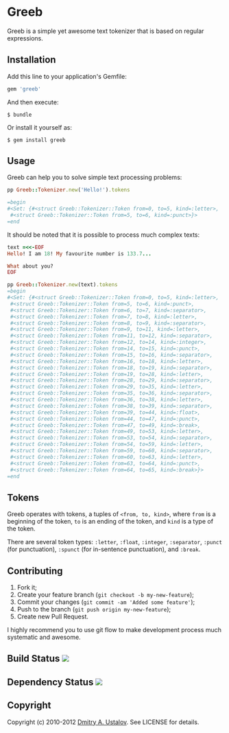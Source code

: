 Greeb
=====

Greeb is a simple yet awesome text tokenizer that is based on regular
expressions.

## Installation

Add this line to your application's Gemfile:

```ruby
gem 'greeb'
```

And then execute:

    $ bundle

Or install it yourself as:

    $ gem install greeb

## Usage

Greeb can help you to solve simple text processing problems:

```ruby
pp Greeb::Tokenizer.new('Hello!').tokens

=begin
#<Set: {#<struct Greeb::Tokenizer::Token from=0, to=5, kind=:letter>,
 #<struct Greeb::Tokenizer::Token from=5, to=6, kind=:punct>}>
=end
```

It should be noted that it is possible to process much complex texts:

```ruby
text =<<-EOF
Hello! I am 18! My favourite number is 133.7...

What about you?
EOF

pp Greeb::Tokenizer.new(text).tokens
=begin
#<Set: {#<struct Greeb::Tokenizer::Token from=0, to=5, kind=:letter>,
 #<struct Greeb::Tokenizer::Token from=5, to=6, kind=:punct>,
 #<struct Greeb::Tokenizer::Token from=6, to=7, kind=:separator>,
 #<struct Greeb::Tokenizer::Token from=7, to=8, kind=:letter>,
 #<struct Greeb::Tokenizer::Token from=8, to=9, kind=:separator>,
 #<struct Greeb::Tokenizer::Token from=9, to=11, kind=:letter>,
 #<struct Greeb::Tokenizer::Token from=11, to=12, kind=:separator>,
 #<struct Greeb::Tokenizer::Token from=12, to=14, kind=:integer>,
 #<struct Greeb::Tokenizer::Token from=14, to=15, kind=:punct>,
 #<struct Greeb::Tokenizer::Token from=15, to=16, kind=:separator>,
 #<struct Greeb::Tokenizer::Token from=16, to=18, kind=:letter>,
 #<struct Greeb::Tokenizer::Token from=18, to=19, kind=:separator>,
 #<struct Greeb::Tokenizer::Token from=19, to=28, kind=:letter>,
 #<struct Greeb::Tokenizer::Token from=28, to=29, kind=:separator>,
 #<struct Greeb::Tokenizer::Token from=29, to=35, kind=:letter>,
 #<struct Greeb::Tokenizer::Token from=35, to=36, kind=:separator>,
 #<struct Greeb::Tokenizer::Token from=36, to=38, kind=:letter>,
 #<struct Greeb::Tokenizer::Token from=38, to=39, kind=:separator>,
 #<struct Greeb::Tokenizer::Token from=39, to=44, kind=:float>,
 #<struct Greeb::Tokenizer::Token from=44, to=47, kind=:punct>,
 #<struct Greeb::Tokenizer::Token from=47, to=49, kind=:break>,
 #<struct Greeb::Tokenizer::Token from=49, to=53, kind=:letter>,
 #<struct Greeb::Tokenizer::Token from=53, to=54, kind=:separator>,
 #<struct Greeb::Tokenizer::Token from=54, to=59, kind=:letter>,
 #<struct Greeb::Tokenizer::Token from=59, to=60, kind=:separator>,
 #<struct Greeb::Tokenizer::Token from=60, to=63, kind=:letter>,
 #<struct Greeb::Tokenizer::Token from=63, to=64, kind=:punct>,
 #<struct Greeb::Tokenizer::Token from=64, to=65, kind=:break>}>
=end
```

## Tokens

Greeb operates with tokens, a tuples of `<from, to, kind>`, where
`from` is a beginning of the token, `to` is an ending of the token,
and `kind` is a type of the token.

There are several token types: `:letter`, `:float`, `:integer`,
`:separator`, `:punct` (for punctuation), `:spunct` (for in-sentence
punctuation), and `:break`.

## Contributing

1. Fork it;
2. Create your feature branch (`git checkout -b my-new-feature`);
3. Commit your changes (`git commit -am 'Added some feature'`);
4. Push to the branch (`git push origin my-new-feature`);
5. Create new Pull Request.

I highly recommend you to use git flow to make development process much
systematic and awesome.

## Build Status [<img src="https://secure.travis-ci.org/eveel/greeb.png"/>](http://travis-ci.org/eveel/greeb)

## Dependency Status [<img src="https://gemnasium.com/eveel/greeb.png?travis"/>](https://gemnasium.com/eveel/greeb)

## Copyright

Copyright (c) 2010-2012 [Dmitry A. Ustalov]. See LICENSE for details.

[Dmitry A. Ustalov]: http://eveel.ru
